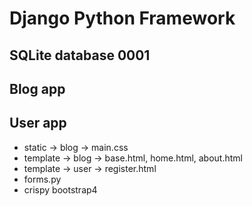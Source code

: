 # Django Python Framework
## SQLite database 0001
## Blog app
## User app
 - static -> blog -> main.css
 - template -> blog -> base.html, home.html, about.html
 - template -> user -> register.html
 - forms.py
 - crispy bootstrap4
